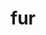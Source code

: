 ---
category: 3-letters
denotation: null
name: fur
reference_link: https://www.etymonline.com/word/fur
root_language: null
root_name: null
title: fur
type: free
word_sums:
- respelling: fur
  sum: 'Fur + '
---